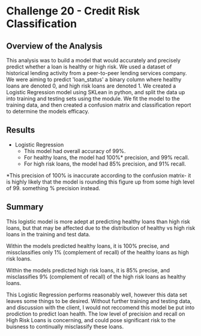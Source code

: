 # Challenge 20 - Credit Risk Classification

## Overview of the Analysis

This analysis was to build a model that would accurately and precisely predict whether a loan is healthy or high risk. We used a dataset of historical lending activity from a peer-to-peer lending services company. We were aiming to predict 'loan_status' a binary column where healthy loans are denoted 0, and high risk loans are denoted 1. We created a Logistic Regression model using SKLean in python, and split the data up into training and testing sets using the module. We fit the model to the training data, and then created a confusion matrix and classification report to determine the models efficacy. 


## Results

* Logistic Regression
  * This model had overall accuracy of 99%.
  * For healthy loans, the model had 100%* precision, and 99% recall.
  * For high risk loans, the model had 85% precision, and 91% recall.

*This precision of 100% is inaccurate according to the confusion matrix- it is highly likely that the model is rounding this figure up from some high level of 99. something % precision instead. 


## Summary

This logistic model is more adept at predicting healthy loans than high risk loans, but that may be affected due to the distribution of healthy vs high risk loans in the training and test data.

Within the models predicted healthy loans, it is 100% precise, and missclassifies only 1% (complement of recall) of the healthy loans as high risk loans.

Within the models predicted high risk loans, it is 85% precise, and misclassifies 9% (complement of recall) of the high risk loans as healthy loans.

This Logistic Regression performs reasonably well, however this data set leaves some things to be desired. Without further training and testing data, and discussion with the client, I would not reccomend this model be put into prodiction to predict loan health. The low level of precision and recall on High Risk Loans is concerning, and could pose significant risk to the buisness to continually misclassify these loans. 

